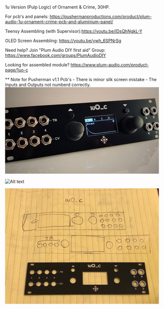 1u Version (Pulp Logic) of Ornament & Crime, 30HP.

For pcb's and panels: https://pushermanproductions.com/product/plum-audio-1u-ornament-crime-pcb-and-aluminium-panel/

Teensy Assembling (with Supervisor):https://youtu.be/IDsQhNgkL-Y

OLED Screen Assembling: https://youtu.be/ywh_6SPNrSg 

Need help?
Join "Plum Audio DIY first aid" Group:
https://www.facebook.com/groups/PlumAudioDIY

Looking for assembled module?
https://www.plum-audio.com/product-page/1uo-c

** Note for Pusherman v1.1 Pcb's - There is minor silk screen mistake - The Inputs and Outputs not numberd correctly. 
![Alt text](1uO_cpr.jpg?raw=true "1uO_c")

![Alt text](https://i0.wp.com/pushermanproductions.com/wp-content/uploads/2018/11/1u-OC-square.jpg?zoom=2.200000047683716&fit=850%2C850&ssl=1 "1uO_c")

![Alt text](IMG_0324.jpeg "1uO_c")
      
